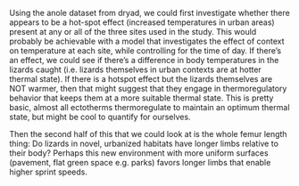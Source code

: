 Using the anole dataset from dryad, we could first investigate whether there appears to be a hot-spot effect (increased temperatures in urban areas) present at any or all of the three sites used in the study. This would probably be achievable with a model that investigates the effect of context on temperature at each site, while controlling for the time of day. If there’s an effect, we could see if there’s a difference in body temperatures in the lizards caught (i.e. lizards themselves in urban contexts are at hotter thermal state). If there is a hotspot effect but the lizards themselves are NOT warmer, then that might suggest that they engage in thermoregulatory behavior that keeps them at a more suitable thermal state. This is pretty basic, almost all ectotherms thermoregulate to maintain an optimum thermal state, but might be cool to quantify for ourselves.


Then the second half of this that we could look at is the whole femur length thing: Do lizards in novel, urbanized habitats have longer limbs relative to their body? Perhaps this new environment with more uniform surfaces (pavement, flat green space e.g. parks) favors longer limbs that enable higher sprint speeds. 
